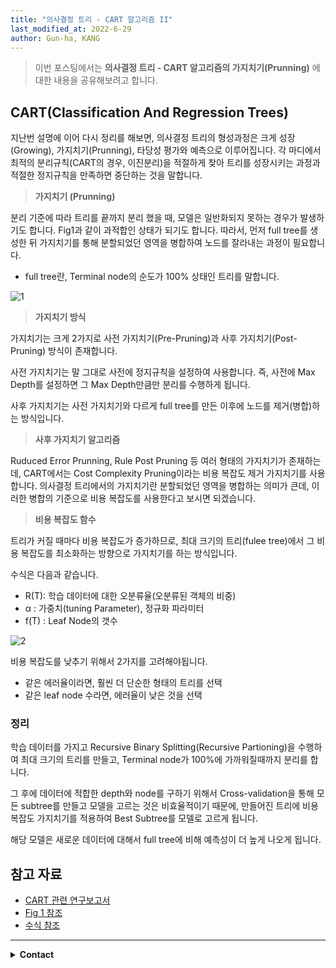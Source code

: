 ```yaml
---
title: "의사결정 트리 - CART 알고리즘 II"
last_modified_at: 2022-6-29
author: Gun-ha, KANG
---
```


> 이번 포스팅에서는 **의사결정 트리 - CART 알고리즘의 가지치기(Prunning)** 에 대한 내용을 공유해보려고 합니다.  

## **CART(Classification And Regression Trees)**    

지난번 설명에 이어 다시 정리를 해보면, 의사결정 트리의 형성과정은 크게 성장(Growing), 가지치기(Prunning), 타당성 평가와 예측으로 이루어집니다.
각 마디에서 최적의 분리규칙(CART의 경우, 이진분리)을 적절하게 찾아 트리를 성장시키는 과정과 적절한 정지규칙을 만족하면 중단하는 것을 말합니다.


> **가지치기 (Prunning)**

분리 기준에 따라 트리를 끝까지 분리 했을 때, 모델은 일반화되지 못하는 경우가 발생하기도 합니다. Fig1과 같이 과적합인 상태가 되기도 합니다. 따라서, 먼저 full tree를 생성한 뒤 가지치기를 통해 분할되었던 영역을 병합하여 노드를 잘라내는 과정이 필요합니다.  

* full tree란, Terminal node의 순도가 100% 상태인 트리를 말합니다.

![1](https://user-images.githubusercontent.com/92897860/176336227-448260e0-9d5c-41f0-8252-4131a4644cf4.png)


> **가지치기 방식**

가지치기는 크게 2가지로 사전 가지치기(Pre-Pruning)과 사후 가지치기(Post-Pruning) 방식이 존재합니다.

사전 가지치기는 말 그대로 사전에 정지규칙을 설정하여 사용합니다. 즉, 사전에 Max Depth를 설정하면 그 Max Depth만큼만 분리를 수행하게 됩니다.

사후 가지치기는 사전 가지치기와 다르게 full tree를 만든 이후에 노드를 제거(병합)하는 방식입니다.


> **사후 가지치기 알고리즘**

Ruduced Error Prunning, Rule Post Pruning 등 여러 형태의 가지치기가 존재하는데, CART에서는 Cost Complexity Pruning이라는 비용 복잡도 제거 가지치기를 사용합니다.
의사결정 트리에서의 가지치기란 분할되었던 영역을 병합하는 의미가 큰데, 이러한 병합의 기준으로 비용 복잡도를 사용한다고 보시면 되겠습니다.


> **비용 복잡도 함수**

트리가 커질 때마다 비용 복잡도가 증가하므로, 최대 크기의 트리(fulee tree)에서 그 비용 복잡도를 최소화하는 방향으로 가지치기를 하는 방식입니다.

수식은 다음과 같습니다. 

  - R(T): 학습 데이터에 대한 오분류율(오분류된 객체의 비중)
  - α : 가중치(tuning Parameter), 정규화 파라미터
  - f(T) : Leaf Node의 갯수


![2](https://user-images.githubusercontent.com/92897860/176351439-b1c73f1f-0dce-4873-811d-97a42d6e3ead.png)


비용 복잡도를 낮추기 위해서 2가지를 고려해야됩니다.  

- 같은 에러율이라면, 훨씬 더 단순한 형태의 트리를 선택
- 같은 leaf node 수라면, 에러율이 낮은 것을 선택


### **정리**  

학습 데이터를 가지고 Recursive Binary Splitting(Recursive Partioning)을 수행하여 최대 크기의 트리를 만들고, Terminal node가 100%에 가까워질때까지 분리를 합니다.

그 후에 데이터에 적합한 depth와 node를 구하기 위해서 Cross-validation을 통해 모든 subtree를 만들고 모델을 고르는 것은 비효율적이기 때문에, 만들어진 트리에 비용 복잡도 가지치기를 적용하여 Best Subtree를 모델로 고르게 됩니다. 

해당 모델은 새로운 데이터에 대해서 full tree에 비해 예측성이 더 높게 나오게 됩니다.  


## **참고 자료**  

* [CART 관련 연구보고서](https://www.kiri.or.kr/pdf/%EC%97%B0%EA%B5%AC%EC%9E%90%EB%A3%8C/%EC%97%B0%EA%B5%AC%EB%B3%B4%EA%B3%A0%EC%84%9C/nre2018-16_04.pdf)
* [Fig 1 참조](https://soobarkbar.tistory.com/17)  
* [수식 참조](http://mlwiki.org/index.php/Cost-Complexity_Pruning)  

---

<details>
  <summary><b>Contact</b></summary>

<b>Author. </b>KangGunha

<b>Email. </b>zxcvbnm9931@epozen.com

</details>
